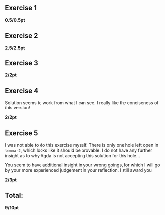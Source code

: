 ## Exercise 1

**0.5/0.5pt**

## Exercise 2

**2.5/2.5pt**

## Exercise 3

**2/2pt**

## Exercise 4

Solution seems to work from what I can see. I really like the conciseness of this version!

**2/2pt**

## Exercise 5

I was not able to do this exercise myself. There is only one hole left open in `lemma-2`, which looks like it should be provable. I do not have any further insight as to why Agda is not accepting this solution for this hole...

You seem to have additional insight in your wrong goings, for which I will go by your more experienced judgement in your reflection. I still award you

**2/3pt**

## Total:

**9/10pt**
